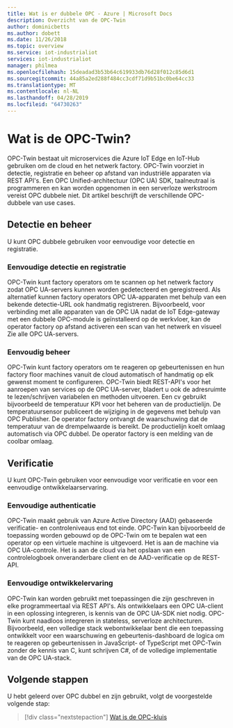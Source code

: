```yaml
---
title: Wat is er dubbele OPC - Azure | Microsoft Docs
description: Overzicht van de OPC-Twin
author: dominicbetts
ms.author: dobett
ms.date: 11/26/2018
ms.topic: overview
ms.service: iot-industrialiot
services: iot-industrialiot
manager: philmea
ms.openlocfilehash: 15deadad3b53b64c619933db76d28f012c85d6d1
ms.sourcegitcommit: 44a85a2ed288f484cc3cdf71d9b51bc0be64cc33
ms.translationtype: MT
ms.contentlocale: nl-NL
ms.lasthandoff: 04/28/2019
ms.locfileid: "64730263"
---
```

# <a name="what-is-opc-twin"></a>Wat is de OPC-Twin?

OPC-Twin bestaat uit microservices die Azure IoT Edge en IoT-Hub gebruiken om de cloud en het netwerk factory. OPC-Twin voorziet in detectie, registratie en beheer op afstand van industriële apparaten via REST API's. Een OPC Unified-architectuur (OPC UA) SDK, taalneutraal is programmeren en kan worden opgenomen in een serverloze werkstroom vereist OPC dubbele niet. Dit artikel beschrijft de verschillende OPC-dubbele van use cases.

## <a name="discovery-and-control"></a>Detectie en beheer
U kunt OPC dubbele gebruiken voor eenvoudige voor detectie en registratie.

### <a name="simple-discovery-and-registration"></a>Eenvoudige detectie en registratie
OPC-Twin kunt factory operators om te scannen op het netwerk factory zodat OPC UA-servers kunnen worden gedetecteerd en geregistreerd. Als alternatief kunnen factory operators OPC UA-apparaten met behulp van een bekende detectie-URL ook handmatig registreren. Bijvoorbeeld, voor verbinding met alle apparaten van de OPC UA nadat de IoT Edge-gateway met een dubbele OPC-module is geïnstalleerd op de werkvloer, kan de operator factory op afstand activeren een scan van het netwerk en visueel Zie alle OPC UA-servers. 

### <a name="simple-control"></a>Eenvoudig beheer
OPC-Twin kunt factory operators om te reageren op gebeurtenissen en hun factory floor machines vanuit de cloud automatisch of handmatig op elk gewenst moment te configureren. OPC-Twin biedt REST-API's voor het aanroepen van services op de OPC UA-server, bladert u ook de adresruimte te lezen/schrijven variabelen en methoden uitvoeren. Een cv gebruikt bijvoorbeeld de temperatuur KPI voor het beheren van de productielijn. De temperatuursensor publiceert de wijziging in de gegevens met behulp van OPC Publisher. De operator factory ontvangt de waarschuwing dat de temperatuur van de drempelwaarde is bereikt. De productielijn koelt omlaag automatisch via OPC dubbel. De operator factory is een melding van de coolbar omlaag.

## <a name="authentication"></a>Verificatie
U kunt OPC-Twin gebruiken voor eenvoudige voor verificatie en voor een eenvoudige ontwikkelaarservaring.

### <a name="simple-authentication"></a>Eenvoudige authenticatie 
OPC-Twin maakt gebruik van Azure Active Directory (AAD) gebaseerde verificatie- en controleniveaus end tot einde. OPC-Twin kan bijvoorbeeld de toepassing worden gebouwd op de OPC-Twin om te bepalen wat een operator op een virtuele machine is uitgevoerd. Het is aan de machine via OPC UA-controle. Het is aan de cloud via het opslaan van een controlelogboek onveranderbare client en de AAD-verificatie op de REST-API.

### <a name="simple-developer-experience"></a>Eenvoudige ontwikkelervaring 
OPC-Twin kan worden gebruikt met toepassingen die zijn geschreven in elke programmeertaal via REST API's. Als ontwikkelaars een OPC UA-client in een oplossing integreren, is kennis van de OPC UA-SDK niet nodig. OPC-Twin kunt naadloos integreren in stateless, serverloze architecturen. Bijvoorbeeld, een volledige stack webontwikkelaar bent die een toepassing ontwikkelt voor een waarschuwing en gebeurtenis-dashboard de logica om te reageren op gebeurtenissen in JavaScript- of TypeScript met OPC-Twin zonder de kennis van C, kunt schrijven C#, of de volledige implementatie van de OPC UA-stack. 

## <a name="next-steps"></a>Volgende stappen

U hebt geleerd over OPC dubbel en zijn gebruikt, volgt de voorgestelde volgende stap:

> [!div class="nextstepaction"]
> [Wat is de OPC-kluis](overview-opc-twin-architecture.md)